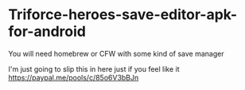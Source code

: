 # Triforce-heroes-save-editor-apk-for-android
You will need homebrew or CFW with some kind of save manager

I'm just going to slip this in here just if you feel like it https://paypal.me/pools/c/85o6V3bBJn

